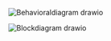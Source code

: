 ![Behavioraldiagram drawio](https://user-images.githubusercontent.com/57836094/133736607-5ed644c6-ee53-485b-9abc-5b8d8057faa3.png)

![Blockdiagram drawio](https://user-images.githubusercontent.com/57836094/133736650-a007ace5-27a5-43bf-8993-cc8e7c018fa9.png)

